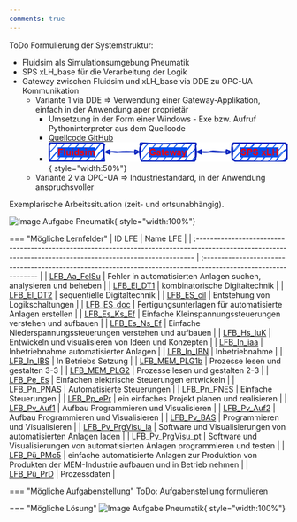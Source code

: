 ```yaml
---
comments: true
---
```


ToDo Formulierung der Systemstruktur:

- Fluidsim als Simulationsumgebung Pneumatik
- SPS xLH_base für die Verarbeitung der Logik
- Gateway zwischen Fluidsim und xLH_base via DDE zu OPC-UA Kommunikation
    - Variante 1 via DDE => Verwendung einer Gateway-Applikation, einfach in der Anwendung aper proprietär
        - Umsetzung in der Form einer Windows - Exe bzw. Aufruf Pythoninterpreter aus dem Quellcode
        - <a href="https://github.com/xemax-pascal/xLH/tree/d89240d792d0439d9b8d1979ac4f5fef00753786/source/xLH_base/lernpfad_hydraulik_vps_sps/gateway" target="_blank">Quellcode GitHub</a>
        - ![Image Aufgabe Pneumatik](../assets/img/lernpfad_sps_simulation_uebersicht.drawio.png){ style="width:50%"}
    - Variante 2 via OPC-UA => Industriestandard, in der Anwendung anspruchsvoller
    

Exemplarische Arbeitssituation (zeit- und ortsunabhängig).

![Image Aufgabe Pneumatik](../assets/img/lernpfad_1e_simulation_mit_sps.gif){ style="width:100%"}

=== "Mögliche Lernfelder"
    | ID LFE                                                                                                                                                       | Name LFE                                                                                                       |
    | :----------------------------------------------------------------------------------------------------------------------------------------------------------- | :------------------------------------------------------------------------------------------------------------- |
    | <a href="https://futuremem-docs-xemax.eu.pythonanywhere.com/de/data/4000_lfe_00/#F39F09C6-53EE-5846-B7F3-6F30D9381B97" target="_blank">LFB_Aa_FelSu</a>      | Fehler in automatisierten Anlagen suchen, analysieren und beheben                                              |
    | <a href="https://futuremem-docs-xemax.eu.pythonanywhere.com/de/data/4000_lfe_00/#70CB8AB4-F0C0-1748-8949-E905B342E0BB" target="_blank">LFB_El_DT1</a>        | kombinatorische Digitaltechnik                                                                                 |
    | <a href="https://futuremem-docs-xemax.eu.pythonanywhere.com/de/data/4000_lfe_00/#B2D8A172-016E-F441-AB34-ACEE81B44CAF" target="_blank">LFB_El_DT2</a>        | sequentielle Digitaltechnik                                                                                    |
    | <a href="https://futuremem-docs-xemax.eu.pythonanywhere.com/de/data/4000_lfe_00/#456851AB-1DFF-8343-B99E-866FB47668E8" target="_blank">LFB_ES_cil</a>        | Entstehung von Logikschaltungen                                                                                |
    | <a href="https://futuremem-docs-xemax.eu.pythonanywhere.com/de/data/4000_lfe_00/#317FFDA5-9A5A-5745-A74B-465C8B240745" target="_blank">LFB_ES_doc</a>        | Fertigungsunterlagen für automatisierte Anlagen erstellen                                                      |
    | <a href="https://futuremem-docs-xemax.eu.pythonanywhere.com/de/data/4000_lfe_00/#1752BAD4-4106-C040-9B7C-B85D031BB64E" target="_blank">LFB_Es_Ks_Ef</a>      | Einfache Kleinspannungssteuerungen verstehen und aufbauen                                                      |
    | <a href="https://futuremem-docs-xemax.eu.pythonanywhere.com/de/data/4000_lfe_00/#DF2DE14B-4A07-1D45-B325-01890A1A3288" target="_blank">LFB_Es_Ns_Ef</a>      | Einfache Niederspannungssteuerungen verstehen und aufbauen                                                     |
    | <a href="https://futuremem-docs-xemax.eu.pythonanywhere.com/de/data/4000_lfe_01/#F75E0D55-2648-CE40-B78F-23D62B7D3A33" target="_blank">LFB_Hs_IuK</a>        | Entwickeln und visualisieren von Ideen und Konzepten                                                           |
    | <a href="https://futuremem-docs-xemax.eu.pythonanywhere.com/de/data/4000_lfe_01/#95C74906-5C6D-BF4C-81E9-D58B52B53039" target="_blank">LFB_In_iaa</a>        | Inbetriebnahme automatisierter Anlagen                                                                         |
    | <a href="https://futuremem-docs-xemax.eu.pythonanywhere.com/de/data/4000_lfe_02/#4F6D1388-1AEB-5D45-82EA-AE24BB2CA3BB" target="_blank">LFB_In_IBN</a>        | Inbetriebnahme                                                                                                 |
    | <a href="https://futuremem-docs-xemax.eu.pythonanywhere.com/de/data/4000_lfe_02/#3E8D12CA-DB8E-894D-BB88-B027AA4C319F" target="_blank">LFB_In_IBS</a>        | In Betriebs Setzung                                                                                            |
    | <a href="https://futuremem-docs-xemax.eu.pythonanywhere.com/de/data/4000_lfe_02/#8045EB34-E5B4-C544-B0C8-744109F0AA0F" target="_blank">LFB_MEM_PLG1b</a>     | Prozesse lesen und gestalten 3-3                                                                               |
    | <a href="https://futuremem-docs-xemax.eu.pythonanywhere.com/de/data/4000_lfe_02/#06E8BEBE-1BD0-FB48-8B65-020FD4AA660E" target="_blank">LFB_MEM_PLG2</a>      | Prozesse lesen und gestalten 2-3                                                                               |
    | <a href="https://futuremem-docs-xemax.eu.pythonanywhere.com/de/data/4000_lfe_02/#5CBC3C34-410A-A248-9B6F-3EF7EBE5D9E9" target="_blank">LFB_Pe_Es</a>         | Einfachen elektrische Steuerungen entwickeln                                                                   |
    | <a href="https://futuremem-docs-xemax.eu.pythonanywhere.com/de/data/4000_lfe_03/#1938F84C-32C3-FA4F-9993-6D830B19789E" target="_blank">LFB_Pn_PNAS</a>       | Automatisierte Steuerungen                                                                                     |
    | <a href="https://futuremem-docs-xemax.eu.pythonanywhere.com/de/data/4000_lfe_03/#28F47FD9-3970-204A-A566-271BB1F23F1E" target="_blank">LFB_Pn_PNES</a>       | Einfache Steuerungen                                                                                           |
    | <a href="https://futuremem-docs-xemax.eu.pythonanywhere.com/de/data/4000_lfe_03/#470852FD-6612-C94D-BD71-9D0F77327599" target="_blank">LFB_Pp_ePr</a>        | ein einfaches Projekt planen und realisieren                                                                   |
    | <a href="https://futuremem-docs-xemax.eu.pythonanywhere.com/de/data/4000_lfe_03/#A874F91D-CD51-B148-9B33-1D1EB207839F" target="_blank">LFB_Pv_Auf1</a>       | Aufbau Programmieren und Visualisieren                                                                         |
    | <a href="https://futuremem-docs-xemax.eu.pythonanywhere.com/de/data/4000_lfe_03/#985B1B5E-823F-1644-A805-FC6B115FA206" target="_blank">LFB_Pv_Auf2</a>       | Aufbau Programmieren und Visualisieren                                                                         |
    | <a href="https://futuremem-docs-xemax.eu.pythonanywhere.com/de/data/4000_lfe_03/#30776C13-1075-E34E-A0AB-32B75B252690" target="_blank">LFB_Pv_BAS</a>        | Programmieren und Visualisieren                                                                                |
    | <a href="https://futuremem-docs-xemax.eu.pythonanywhere.com/de/data/4000_lfe_03/#E51129D0-9ED0-9948-9ADA-0E518F2138A5" target="_blank">LFB_Pv_PrgVisu_la</a> | Software und Visualisierungen von automatisierten Anlagen laden                                                |
    | <a href="https://futuremem-docs-xemax.eu.pythonanywhere.com/de/data/4000_lfe_03/#C15F2651-57D8-E742-8102-FFD653A80AFF" target="_blank">LFB_Pv_PrgVisu_pt</a> | Software und Visualisierungen von automatisierten Anlagen programmieren und testen                             |
    | <a href="https://futuremem-docs-xemax.eu.pythonanywhere.com/de/data/4000_lfe_04/#03EC84CA-298D-B24A-8676-48A37E5ECFB6" target="_blank">LFB_Pü_PMc5</a>       | einfache automatisierte Anlagen zur Produktion von Produkten der MEM-Industrie aufbauen und in Betrieb nehmen  |
    | <a href="https://futuremem-docs-xemax.eu.pythonanywhere.com/de/data/4000_lfe_04/#42CD6C18-3DBB-D04E-97A0-14B5F9AEAE7B" target="_blank">LFB_Pü_PrD</a>        | Prozessdaten                                                                                                   |

=== "Mögliche Aufgabenstellung"
    ToDo: Aufgabenstellung formulieren

=== "Mögliche Lösung"
    ![Image Aufgabe Pneumatik](../assets/img/lernpfad_1e_simulation_mit_sps.gif){ style="width:100%"}